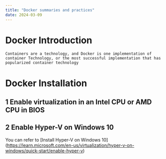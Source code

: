 ```yaml
---
title: "Docker summaries and practices"
date: 2024-03-09
---
```


# Docker Introduction
```Containers are a technology, and Docker is one implementation of container Technology, or the most successful implementation that has popularized container technology```

# Docker Installation
## 1 Enable virtualization in an Intel CPU or AMD CPU in BIOS
## 2 Enable Hyper-V on Windows 10
You can refer to [Install Hyper-V on Windows 10] (https://learn.microsoft.com/en-us/virtualization/hyper-v-on-windows/quick-start/enable-hyper-v)
